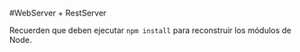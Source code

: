#WebServer + RestServer

Recuerden que deben ejecutar `npm install` para reconstruir los módulos de Node.
